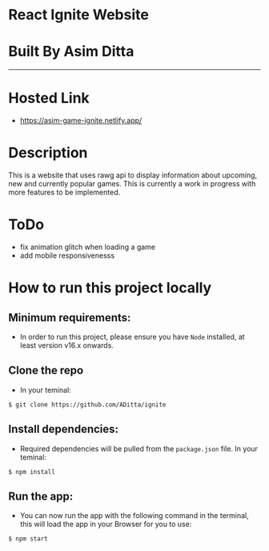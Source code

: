 # **React Ignite Website**

# **Built By Asim Ditta**

---

# Hosted Link

- https://asim-game-ignite.netlify.app/

# Description

This is a website that uses rawg api to display information about upcoming, new and currently popular games. This is currently a work in progress with more features to be implemented.

# ToDo

- fix animation glitch when loading a game
- add mobile responsivenesss

# How to run this project locally

## Minimum requirements:

- In order to run this project, please ensure you have `Node` installed, at least version v16.x onwards.

## Clone the repo

- In your teminal:

```
$ git clone https://github.com/ADitta/ignite
```

## Install dependencies:

- Required dependencies will be pulled from the `package.json` file. In your teminal:

```
$ npm install
```

## Run the app:

- You can now run the app with the following command in the terminal, this will load the app in your Browser for you to use:

```
$ npm start
```
